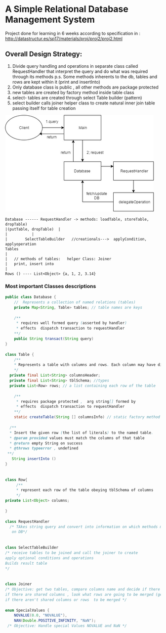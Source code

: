 #  A Simple Relational Database Management System 

Project done for learning in 6 weeks according to specification in : 
http://datastructur.es/sp17/materials/proj/proj2/proj2.html

## Overall Design Strategy:

1. Divide query handling and operations in separate class called RequestHandler that interpret the query and do what was required 
through its methods 
p.s. Some methods inherents to the db, tables and rows are kept within it (print and insertInto)
2. Only database class is public , all other methods are package protected
3. new tables are created by factory method inside table class 
4. select- tables are created through select Table builder (pattern)
5. select builder calls joiner helper class to create natural inner join table passing itself for table creation
	
	
	
![Alt text](/RDBMS-CS61bBerkeley/Untitled%20Diagram.jpg)	
```	
Database ------ RequestHandler -> methods: loadTable, storeTable, dropTable)
|(putTable, dropTable)  |	
|			|
|		 SelectTableBuilder   //creationals--->  applyCondition, applyoperation
Tables    
|
|	// methods of tables:	helper Class: Joiner
|	print, insert into 	
|		
Rows () ---- List<Object> {a, 1, 2, 3.14}							
```																
														
### Most important Classes descriptions
```java
public class Database {
    //  Represents a collection of named relations (tables)    
	private Map<String, Table> tables; // table names are keys
	
	/**
	 * requires well formed query (asserted by handler)
	 * effects  dispatch transaction to requestHandler 
	**/
    public String transact(String query) 
}	

class Table {
	/**
    * Represents a table with columns and rows. Each column may have different types
    */
  private final List<String> columnsHeader;
  private final List<String> tblSchema; //types
  private List<Row> rows; // a list containing each row of the table 

	/** 
	 * requires package protected ,  arg string[] formed by 
	 * effects  dispatch transaction to requestHandler 
	**/	
	static createTable(String [] columnsInfo) // static factory method 

  /**
  * Insert the given row (the list of literals) to the named table.
  * @param provided values must match the columns of that table
  * @return empty String on success
  * @throws typeerror , undefined
 **/ 
   String insertInto ()
}	


class Row{
	 /**
     * represent each row of the table obeying tblSchema of columns 
     */
private List<Object> columns;

}

class RequestHandler
  /* TAkes string query and convert into information on which methods must be operated
   on DB*/


class SelectTableBuilder 
/* receive tables to be joined and call the joiner to create
apply optional conditions and operations
Builds result table
*/


class Joiner
/* Objective: get two tables, compare columns name and decide if there are shared ones
if there are shared columns , look what rows are going to be merged (get row indexes)
if there aren't shared columns or rows  to be merged */

enum SpecialValues {
	NOVALUE(0.0, "NOVALUE"), 
	NAN(Double.POSITIVE_INFINITY, "NaN");
 /* Objective: Handle special Values NOVALUE and NaN */
